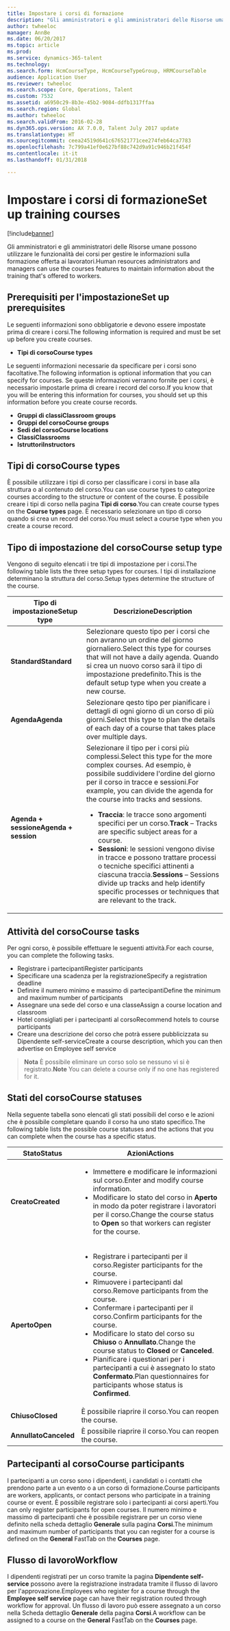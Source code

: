 ```yaml
---
title: Impostare i corsi di formazione
description: "Gli amministratori e gli amministratori delle Risorse umane possono utilizzare le funzionalità dei corsi per gestire le informazioni sulla formazione offerta ai lavoratori."
author: twheeloc
manager: AnnBe
ms.date: 06/20/2017
ms.topic: article
ms.prod: 
ms.service: dynamics-365-talent
ms.technology: 
ms.search.form: HcmCourseType, HcmCourseTypeGroup, HRMCourseTable
audience: Application User
ms.reviewer: twheeloc
ms.search.scope: Core, Operations, Talent
ms.custom: 7532
ms.assetid: a6950c29-8b3e-45b2-9084-ddfb1317ffaa
ms.search.region: Global
ms.author: twheeloc
ms.search.validFrom: 2016-02-28
ms.dyn365.ops.version: AX 7.0.0, Talent July 2017 update
ms.translationtype: HT
ms.sourcegitcommit: ceea24519d641c676521771cee274feb64ca7783
ms.openlocfilehash: 7c799a41ef0e627bf88c742d9a91c946b21f454f
ms.contentlocale: it-it
ms.lasthandoff: 01/31/2018

---
```


# <a name="set-up-training-courses"></a><span data-ttu-id="89d76-103">Impostare i corsi di formazione</span><span class="sxs-lookup"><span data-stu-id="89d76-103">Set up training courses</span></span>

[!include[banner](includes/banner.md)]


<span data-ttu-id="89d76-104">Gli amministratori e gli amministratori delle Risorse umane possono utilizzare le funzionalità dei corsi per gestire le informazioni sulla formazione offerta ai lavoratori.</span><span class="sxs-lookup"><span data-stu-id="89d76-104">Human resources administrators and managers can use the courses features to maintain information about the training that's offered to workers.</span></span>

 <a name="set-up-prerequisites"></a><span data-ttu-id="89d76-105"> Prerequisiti per l'impostazione</span><span class="sxs-lookup"><span data-stu-id="89d76-105">Set up prerequisites</span></span>
---------------------

<span data-ttu-id="89d76-106">Le seguenti informazioni sono obbligatorie e devono essere impostate prima di creare i corsi.</span><span class="sxs-lookup"><span data-stu-id="89d76-106">The following information is required and must be set up before you create courses.</span></span>
-   <span data-ttu-id="89d76-107">**Tipi di corso**</span><span class="sxs-lookup"><span data-stu-id="89d76-107">**Course types**</span></span>

<span data-ttu-id="89d76-108">Le seguenti informazioni necessarie da specificare per i corsi sono facoltative.</span><span class="sxs-lookup"><span data-stu-id="89d76-108">The following information is optional information that you can specify for courses.</span></span> <span data-ttu-id="89d76-109">Se queste informazioni verranno fornite per i corsi, è necessario impostarle prima di creare i record del corso.</span><span class="sxs-lookup"><span data-stu-id="89d76-109">If you know that you will be entering this information for courses, you should set up this information before you create course records.</span></span>
-   <span data-ttu-id="89d76-110">**Gruppi di classi**</span><span class="sxs-lookup"><span data-stu-id="89d76-110">**Classroom groups**</span></span>
-   <span data-ttu-id="89d76-111">**Gruppi del corso**</span><span class="sxs-lookup"><span data-stu-id="89d76-111">**Course groups**</span></span>
-   <span data-ttu-id="89d76-112">**Sedi del corso**</span><span class="sxs-lookup"><span data-stu-id="89d76-112">**Course locations**</span></span>
-   <span data-ttu-id="89d76-113">**Classi**</span><span class="sxs-lookup"><span data-stu-id="89d76-113">**Classrooms**</span></span>
-   <span data-ttu-id="89d76-114">**Istruttori**</span><span class="sxs-lookup"><span data-stu-id="89d76-114">**Instructors**</span></span>

## <a name="course-types"></a><span data-ttu-id="89d76-115">Tipi di corso</span><span class="sxs-lookup"><span data-stu-id="89d76-115">Course types</span></span>
<span data-ttu-id="89d76-116">È possibile utilizzare i tipi di corso per classificare i corsi in base alla struttura o al contenuto del corso.</span><span class="sxs-lookup"><span data-stu-id="89d76-116">You can use course types to categorize courses according to the structure or content of the course.</span></span> <span data-ttu-id="89d76-117">È possibile creare i tipi di corso nella pagina **Tipi di corso**.</span><span class="sxs-lookup"><span data-stu-id="89d76-117">You can create course types on the **Course types** page.</span></span> <span data-ttu-id="89d76-118">È necessario selezionare un tipo di corso quando si crea un record del corso.</span><span class="sxs-lookup"><span data-stu-id="89d76-118">You must select a course type when you create a course record.</span></span>

## <a name="course-setup-type"></a><span data-ttu-id="89d76-119">Tipo di impostazione del corso</span><span class="sxs-lookup"><span data-stu-id="89d76-119">Course setup type</span></span>
<span data-ttu-id="89d76-120">Vengono di seguito elencati i tre tipi di impostazione per i corsi.</span><span class="sxs-lookup"><span data-stu-id="89d76-120">The following table lists the three setup types for courses.</span></span> <span data-ttu-id="89d76-121">I tipi di installazione determinano la struttura del corso.</span><span class="sxs-lookup"><span data-stu-id="89d76-121">Setup types determine the structure of the course.</span></span>

<table>
<thead>
<tr class="header">
<th><span data-ttu-id="89d76-122">Tipo di impostazione</span><span class="sxs-lookup"><span data-stu-id="89d76-122">Setup type</span></span></th>
<th><span data-ttu-id="89d76-123">Descrizione</span><span class="sxs-lookup"><span data-stu-id="89d76-123">Description</span></span></th>
</tr>
</thead>
<tbody>
<tr class="odd">
<td><span data-ttu-id="89d76-124"><strong>Standard</strong></span><span class="sxs-lookup"><span data-stu-id="89d76-124"><strong>Standard</strong></span></span></td>
<td><span data-ttu-id="89d76-125">Selezionare questo tipo per i corsi che non avranno un ordine del giorno giornaliero.</span><span class="sxs-lookup"><span data-stu-id="89d76-125">Select this type for courses that will not have a daily agenda.</span></span> <span data-ttu-id="89d76-126">Quando si crea un nuovo corso sarà il tipo di impostazione predefinito.</span><span class="sxs-lookup"><span data-stu-id="89d76-126">This is the default setup type when you create a new course.</span></span></td>
</tr>
<tr class="even">
<td><span data-ttu-id="89d76-127"><strong>Agenda</strong></span><span class="sxs-lookup"><span data-stu-id="89d76-127"><strong>Agenda</strong></span></span></td>
<td><span data-ttu-id="89d76-128">Selezionare qesto tipo per pianificare i dettagli di ogni giorno di un corso di più giorni.</span><span class="sxs-lookup"><span data-stu-id="89d76-128">Select this type to plan the details of each day of a course that takes place over multiple days.</span></span></td>
</tr>
<tr class="odd">
<td><span data-ttu-id="89d76-129"><strong>Agenda + sessione</strong></span><span class="sxs-lookup"><span data-stu-id="89d76-129"><strong>Agenda + session</strong></span></span></td>
<td><span data-ttu-id="89d76-130">Selezionare il tipo per i corsi più complessi.</span><span class="sxs-lookup"><span data-stu-id="89d76-130">Select this type for the more complex courses.</span></span> <span data-ttu-id="89d76-131">Ad esempio, è possibile suddividere l'ordine del giorno per il corso in tracce e sessioni.</span><span class="sxs-lookup"><span data-stu-id="89d76-131">For example, you can divide the agenda for the course into tracks and sessions.</span></span>
<ul>
<li><span data-ttu-id="89d76-132"><strong>Traccia</strong>: le tracce sono argomenti specifici per un corso.</span><span class="sxs-lookup"><span data-stu-id="89d76-132"><strong>Track</strong> – Tracks are specific subject areas for a course.</span></span></li>
<li><span data-ttu-id="89d76-133"><strong>Sessioni</strong>: le sessioni vengono divise in tracce e possono trattare processi o tecniche specifici attinenti a ciascuna traccia.</span><span class="sxs-lookup"><span data-stu-id="89d76-133"><strong>Sessions</strong> – Sessions divide up tracks and help identify specific processes or techniques that are relevant to the track.</span></span></li>
</ul></td>
</tr>
</tbody>
</table>

## <a name="course-tasks"></a><span data-ttu-id="89d76-134">Attività del corso</span><span class="sxs-lookup"><span data-stu-id="89d76-134">Course tasks</span></span>
<span data-ttu-id="89d76-135">Per ogni corso, è possibile effettuare le seguenti attività.</span><span class="sxs-lookup"><span data-stu-id="89d76-135">For each course, you can complete the following tasks.</span></span>
-   <span data-ttu-id="89d76-136">Registrare i partecipanti</span><span class="sxs-lookup"><span data-stu-id="89d76-136">Register participants</span></span>
-   <span data-ttu-id="89d76-137">Specificare una scadenza per la registrazione</span><span class="sxs-lookup"><span data-stu-id="89d76-137">Specify a registration deadline</span></span>
-   <span data-ttu-id="89d76-138">Definire il numero minimo e massimo di partecipanti</span><span class="sxs-lookup"><span data-stu-id="89d76-138">Define the minimum and maximum number of participants</span></span>
-   <span data-ttu-id="89d76-139">Assegnare una sede del corso e una classe</span><span class="sxs-lookup"><span data-stu-id="89d76-139">Assign a course location and classroom</span></span>
-   <span data-ttu-id="89d76-140">Hotel consigliati per i partecipanti al corso</span><span class="sxs-lookup"><span data-stu-id="89d76-140">Recommend hotels to course participants</span></span>
-   <span data-ttu-id="89d76-141">Creare una descrizione del corso che potrà essere pubblicizzata su Dipendente self-service</span><span class="sxs-lookup"><span data-stu-id="89d76-141">Create a course description, which you can then advertise on Employee self service</span></span>

  ><span data-ttu-id="89d76-142">**Nota** È possibile eliminare un corso solo se nessuno vi si è registrato.</span><span class="sxs-lookup"><span data-stu-id="89d76-142">**Note** You can delete a course only if no one has registered for it.</span></span> 
    
## <a name="course-statuses"></a><span data-ttu-id="89d76-143">Stati del corso</span><span class="sxs-lookup"><span data-stu-id="89d76-143">Course statuses</span></span>
<span data-ttu-id="89d76-144">Nella seguente tabella sono elencati gli stati possibili del corso e le azioni che è possibile completare quando il corso ha uno stato specifico.</span><span class="sxs-lookup"><span data-stu-id="89d76-144">The following table lists the possible course statuses and the actions that you can complete when the course has a specific status.</span></span>

<table>
<thead>
<tr class="header">
<th><span data-ttu-id="89d76-145">Stato</span><span class="sxs-lookup"><span data-stu-id="89d76-145">Status</span></span></th>
<th><span data-ttu-id="89d76-146">Azioni</span><span class="sxs-lookup"><span data-stu-id="89d76-146">Actions</span></span></th>
</tr>
</thead>
<tbody>
<tr class="odd">
<td><span data-ttu-id="89d76-147"><strong>Creato</strong></span><span class="sxs-lookup"><span data-stu-id="89d76-147"><strong>Created</strong></span></span></td>
<td><ul>
<li><span data-ttu-id="89d76-148">Immettere e modificare le informazioni sul corso.</span><span class="sxs-lookup"><span data-stu-id="89d76-148">Enter and modify course information.</span></span></li>
<li><span data-ttu-id="89d76-149">Modificare lo stato del corso in <strong>Aperto</strong> in modo da poter registrare i lavoratori per il corso.</span><span class="sxs-lookup"><span data-stu-id="89d76-149">Change the course status to <strong>Open</strong> so that workers can register for the course.</span></span></li>
</ul></td>
</tr>
<tr class="even">
<td><span data-ttu-id="89d76-150"><strong>Aperto</strong></span><span class="sxs-lookup"><span data-stu-id="89d76-150"><strong>Open</strong></span></span></td>
<td><ul>
<li><span data-ttu-id="89d76-151">Registrare i partecipanti per il corso.</span><span class="sxs-lookup"><span data-stu-id="89d76-151">Register participants for the course.</span></span></li>
<li><span data-ttu-id="89d76-152">Rimuovere i partecipanti dal corso.</span><span class="sxs-lookup"><span data-stu-id="89d76-152">Remove participants from the course.</span></span></li>
<li><span data-ttu-id="89d76-153">Confermare i partecipanti per il corso.</span><span class="sxs-lookup"><span data-stu-id="89d76-153">Confirm participants for the course.</span></span></li>
<li><span data-ttu-id="89d76-154">Modificare lo stato del corso su<strong> Chiuso</strong> o <strong>Annullato</strong>.</span><span class="sxs-lookup"><span data-stu-id="89d76-154">Change the course status to <strong>Closed</strong> or <strong>Canceled</strong>.</span></span></li>
<li><span data-ttu-id="89d76-155">Pianificare i questionari per i partecipanti a cui è assegnato lo stato <strong>Confermato</strong>.</span><span class="sxs-lookup"><span data-stu-id="89d76-155">Plan questionnaires for participants whose status is <strong>Confirmed</strong>.</span></span></li>
</ul></td>
</tr>
<tr class="odd">
<td><span data-ttu-id="89d76-156"><strong>Chiuso</strong></span><span class="sxs-lookup"><span data-stu-id="89d76-156"><strong>Closed</strong></span></span></td>
<td><span data-ttu-id="89d76-157">È possibile riaprire il corso.</span><span class="sxs-lookup"><span data-stu-id="89d76-157">You can reopen the course.</span></span></td>
</tr>
<tr class="even">
<td><span data-ttu-id="89d76-158"><strong>Annullato</strong></span><span class="sxs-lookup"><span data-stu-id="89d76-158"><strong>Canceled</strong></span></span></td>
<td><span data-ttu-id="89d76-159">È possibile riaprire il corso.</span><span class="sxs-lookup"><span data-stu-id="89d76-159">You can reopen the course.</span></span></td>
</tr>
</tbody>
</table>

## <a name="course-participants"></a><span data-ttu-id="89d76-160">Partecipanti al corso</span><span class="sxs-lookup"><span data-stu-id="89d76-160">Course participants</span></span>
<span data-ttu-id="89d76-161">I partecipanti a un corso sono i dipendenti, i candidati o i contatti che prendono parte a un evento o a un corso di formazione.</span><span class="sxs-lookup"><span data-stu-id="89d76-161">Course participants are workers, applicants, or contact persons who participate in a training course or event.</span></span> <span data-ttu-id="89d76-162">È possibile registrare solo i partecipanti ai corsi aperti.</span><span class="sxs-lookup"><span data-stu-id="89d76-162">You can only register participants for open courses.</span></span> <span data-ttu-id="89d76-163">Il numero minimo e massimo di partecipanti che è possibile registrare per un corso viene definito nella scheda dettaglio **Generale** sulla pagina **Corsi**.</span><span class="sxs-lookup"><span data-stu-id="89d76-163">The minimum and maximum number of participants that you can register for a course is defined on the **General** FastTab on the **Courses** page.</span></span>

<a name="workflow"></a><span data-ttu-id="89d76-164">Flusso di lavoro</span><span class="sxs-lookup"><span data-stu-id="89d76-164">Workflow</span></span>
--------

<span data-ttu-id="89d76-165">I dipendenti registrati per un corso tramite la pagina **Dipendente self-service** possono avere la registrazione instradata tramite il flusso di lavoro per l'approvazione.</span><span class="sxs-lookup"><span data-stu-id="89d76-165">Employees who register for a course through the **Employee self service** page can have their registration routed through workflow for approval.</span></span>  <span data-ttu-id="89d76-166">Un flusso di lavoro può essere assegnato a un corso nella Scheda dettaglio **Generale** della pagina **Corsi**.</span><span class="sxs-lookup"><span data-stu-id="89d76-166">A workflow can be assigned to a course on the **General** FastTab on the **Courses** page.</span></span>






